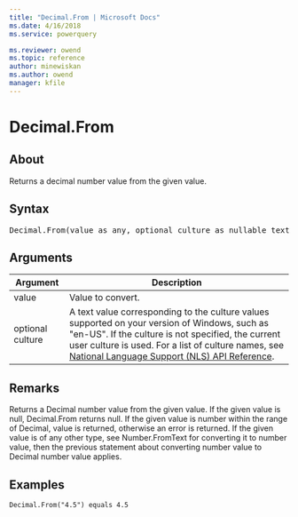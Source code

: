 ```yaml
---
title: "Decimal.From | Microsoft Docs"
ms.date: 4/16/2018
ms.service: powerquery

ms.reviewer: owend
ms.topic: reference
author: minewiskan
ms.author: owend
manager: kfile
---
```

# Decimal.From

  
## About  
Returns a decimal number value from the given value.  
  
## Syntax

<pre>
Decimal.From(value as any, optional culture as nullable text) as nullable number  
</pre>
  
## Arguments  
  
|Argument|Description|  
|------------|---------------|  
|value|Value to convert.|  
|optional culture|A text value corresponding to the culture values supported on your version of Windows, such as "en-US". If the culture is not specified, the current user culture is used. For a list of culture names, see [National Language Support (NLS) API Reference](https://msdn.microsoft.com/en-us/goglobal/bb896001.aspx).|  
  
## Remarks  
Returns a Decimal number value from the given value. If the given value is null, Decimal.From returns null. If the given value is number within the range of Decimal, value is returned, otherwise an error is returned. If the given value is of any other type, see Number.FromText for converting it to number value, then the previous statement about converting number value to Decimal number value applies.  
  
## Examples  
  
```powerquery-m
Decimal.From("4.5") equals 4.5  
```  
